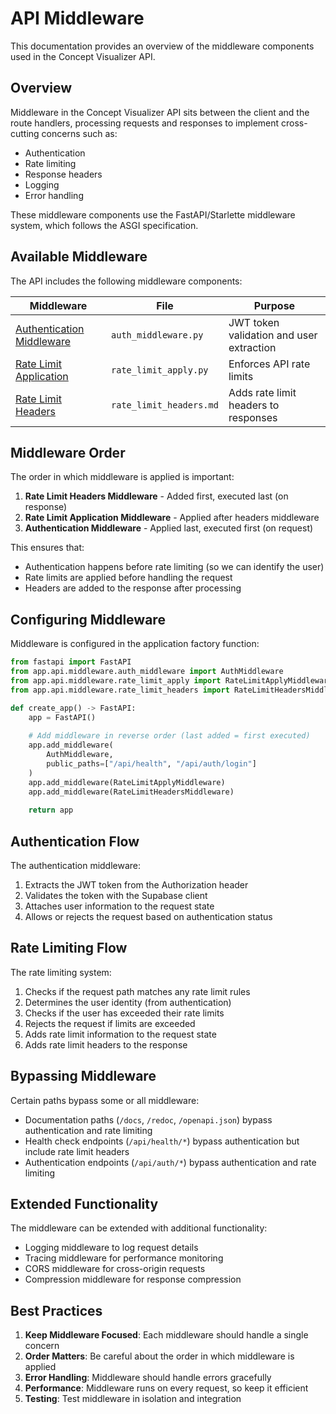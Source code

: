 # API Middleware

This documentation provides an overview of the middleware components used in the Concept Visualizer API.

## Overview

Middleware in the Concept Visualizer API sits between the client and the route handlers, processing requests and responses to implement cross-cutting concerns such as:

- Authentication
- Rate limiting
- Response headers
- Logging
- Error handling

These middleware components use the FastAPI/Starlette middleware system, which follows the ASGI specification.

## Available Middleware

The API includes the following middleware components:

| Middleware | File | Purpose |
|------------|------|---------|
| [Authentication Middleware](auth_middleware.md) | `auth_middleware.py` | JWT token validation and user extraction |
| [Rate Limit Application](rate_limit_apply.md) | `rate_limit_apply.py` | Enforces API rate limits |
| [Rate Limit Headers](rate_limit_headers.md) | `rate_limit_headers.md` | Adds rate limit headers to responses |

## Middleware Order

The order in which middleware is applied is important:

1. **Rate Limit Headers Middleware** - Added first, executed last (on response)
2. **Rate Limit Application Middleware** - Applied after headers middleware
3. **Authentication Middleware** - Applied last, executed first (on request)

This ensures that:
- Authentication happens before rate limiting (so we can identify the user)
- Rate limits are applied before handling the request
- Headers are added to the response after processing

## Configuring Middleware

Middleware is configured in the application factory function:

```python
from fastapi import FastAPI
from app.api.middleware.auth_middleware import AuthMiddleware
from app.api.middleware.rate_limit_apply import RateLimitApplyMiddleware
from app.api.middleware.rate_limit_headers import RateLimitHeadersMiddleware

def create_app() -> FastAPI:
    app = FastAPI()
    
    # Add middleware in reverse order (last added = first executed)
    app.add_middleware(
        AuthMiddleware,
        public_paths=["/api/health", "/api/auth/login"]
    )
    app.add_middleware(RateLimitApplyMiddleware)
    app.add_middleware(RateLimitHeadersMiddleware)
    
    return app
```

## Authentication Flow

The authentication middleware:
1. Extracts the JWT token from the Authorization header
2. Validates the token with the Supabase client
3. Attaches user information to the request state
4. Allows or rejects the request based on authentication status

## Rate Limiting Flow

The rate limiting system:
1. Checks if the request path matches any rate limit rules
2. Determines the user identity (from authentication)
3. Checks if the user has exceeded their rate limits
4. Rejects the request if limits are exceeded
5. Adds rate limit information to the request state
6. Adds rate limit headers to the response

## Bypassing Middleware

Certain paths bypass some or all middleware:

- Documentation paths (`/docs`, `/redoc`, `/openapi.json`) bypass authentication and rate limiting
- Health check endpoints (`/api/health/*`) bypass authentication but include rate limit headers
- Authentication endpoints (`/api/auth/*`) bypass authentication and rate limiting

## Extended Functionality

The middleware can be extended with additional functionality:

- Logging middleware to log request details
- Tracing middleware for performance monitoring
- CORS middleware for cross-origin requests
- Compression middleware for response compression

## Best Practices

1. **Keep Middleware Focused**: Each middleware should handle a single concern
2. **Order Matters**: Be careful about the order in which middleware is applied
3. **Error Handling**: Middleware should handle errors gracefully
4. **Performance**: Middleware runs on every request, so keep it efficient
5. **Testing**: Test middleware in isolation and integration 
